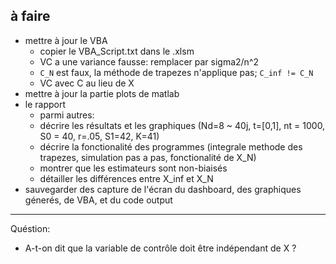 ## à faire

* mettre à jour le VBA
    + copier le VBA_Script.txt dans le .xlsm
    + VC a une variance fausse: remplacer par sigma2/n^2
    + `C_N` est faux, la méthode de trapezes n'applique pas; `C_inf != C_N`
    + VC avec C au lieu de X
* mettre à jour la partie plots de matlab
* le rapport
  + parmi autres:
  + décrire les résultats et les graphiques (Nd=8 ~ 40j, t=[0,1], nt = 1000, S0 = 40, r=.05, S1=42, K=41)
  + décrire la fonctionalité des programmes (integrale methode des trapezes, simulation pas a pas, fonctionalité de X_N)
  + montrer que les estimateurs sont non-biaisés
  + détailler les différences entre X_inf et X_N
* sauvegarder des capture de l'écran du dashboard, des graphiques génerés, de VBA, et du code output


*** 

Quéstion:

* A-t-on dit que la variable de contrôle doit être indépendant de X ?
